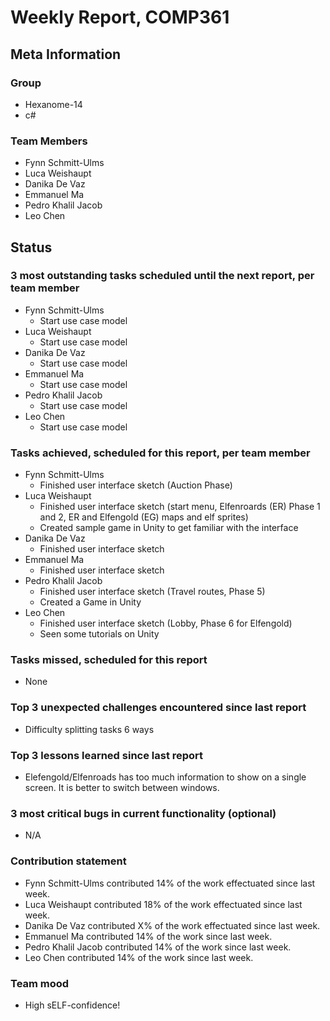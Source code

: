 # Weekly Report, COMP361

## Meta Information

### Group

 * Hexanome-14
 * c#
### Team Members

 * Fynn Schmitt-Ulms
 * Luca Weishaupt
 * Danika De Vaz
 * Emmanuel Ma
 * Pedro Khalil Jacob
 * Leo Chen

## Status

### 3 most outstanding tasks scheduled until the next report, per team member

 * Fynn Schmitt-Ulms
   * Start use case model
 * Luca Weishaupt
   * Start use case model
 * Danika De Vaz
   * Start use case model
 * Emmanuel Ma
   * Start use case model
 * Pedro Khalil Jacob
   * Start use case model
 * Leo Chen
   * Start use case model

### Tasks achieved, scheduled for this report, per team member

 * Fynn Schmitt-Ulms
   * Finished user interface sketch (Auction Phase)
 * Luca Weishaupt
   * Finished user interface sketch (start menu, Elfenroards (ER) Phase 1 and 2, ER and Elfengold (EG) maps and elf sprites)
   * Created sample game in Unity to get familiar with the interface
 * Danika De Vaz
   * Finished user interface sketch
 * Emmanuel Ma
   * Finished user interface sketch
 * Pedro Khalil Jacob
   * Finished user interface sketch (Travel routes, Phase 5)
   * Created a Game in Unity
 * Leo Chen
   * Finished user interface sketch (Lobby, Phase 6 for Elfengold)
   * Seen some tutorials on Unity

### Tasks missed, scheduled for this report

 * None

### Top 3 unexpected challenges encountered since last report

 * Difficulty splitting tasks 6 ways

### Top 3 lessons learned since last report

 * Elefengold/Elfenroads has too much information to show on a single screen. It is better to switch between windows.

### 3 most critical bugs in current functionality (optional)

 * N/A

### Contribution statement

 * Fynn Schmitt-Ulms contributed 14% of the work effectuated since last week.
 * Luca Weishaupt contributed 18% of the work effectuated since last week.
 * Danika De Vaz contributed X% of the work effectuated since last week.
 * Emmanuel Ma contributed 14% of the work since last week.
 * Pedro Khalil Jacob contributed 14% of the work since last week.
 * Leo Chen contributed 14% of the work since last week.

### Team mood

 * High sELF-confidence!
